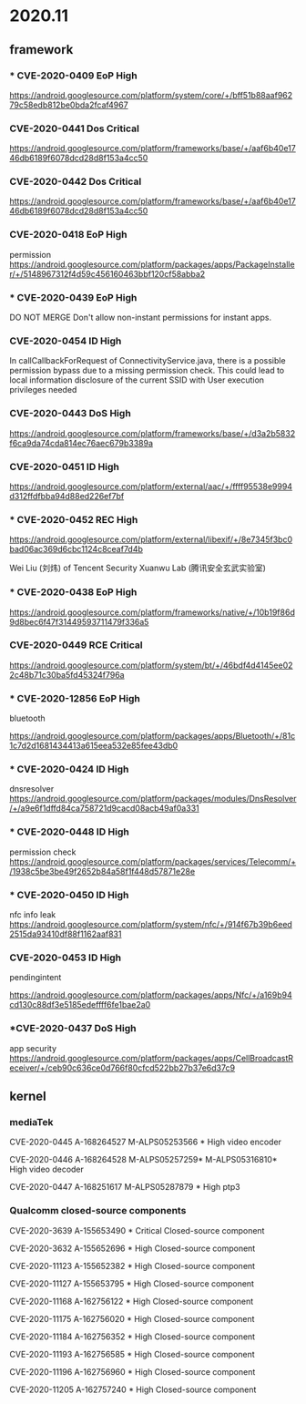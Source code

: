 # 2020.11

## framework

### * CVE-2020-0409 EoP High

https://android.googlesource.com/platform/system/core/+/bff51b88aaf96279c58edb812be0bda2fcaf4967

### CVE-2020-0441 Dos Critical

https://android.googlesource.com/platform/frameworks/base/+/aaf6b40e1746db6189f6078dcd28d8f153a4cc50

### CVE-2020-0442 Dos Critical

https://android.googlesource.com/platform/frameworks/base/+/aaf6b40e1746db6189f6078dcd28d8f153a4cc50

### CVE-2020-0418 EoP High

permission
https://android.googlesource.com/platform/packages/apps/PackageInstaller/+/5148967312f4d59c456160463bbf120cf58abba2

### * CVE-2020-0439 EoP High

DO NOT MERGE Don't allow non-instant permissions for instant apps.

### CVE-2020-0454 ID High

In callCallbackForRequest of ConnectivityService.java, there is a possible permission bypass due to a missing permission check. This could lead to local information disclosure of the current SSID with User execution privileges needed

### CVE-2020-0443 DoS High

https://android.googlesource.com/platform/frameworks/base/+/d3a2b5832f6ca9da74cda814ec76aec679b3389a

### CVE-2020-0451 ID High

https://android.googlesource.com/platform/external/aac/+/ffff95538e9994d312ffdfbba94d88ed226ef7bf

### * CVE-2020-0452 REC High

https://android.googlesource.com/platform/external/libexif/+/8e7345f3bc0bad06ac369d6cbc1124c8ceaf7d4b

Wei Liu (刘炜) of Tencent Security Xuanwu Lab (腾讯安全玄武实验室)

### * CVE-2020-0438 EoP High

https://android.googlesource.com/platform/frameworks/native/+/10b19f86d9d8bec6f47f31449593711479f336a5

### CVE-2020-0449 RCE Critical

https://android.googlesource.com/platform/system/bt/+/46bdf4d4145ee022c48b71c30ba5fd45324f796a

### * CVE-2020-12856 EoP High

bluetooth

https://android.googlesource.com/platform/packages/apps/Bluetooth/+/81c1c7d2d1681434413a615eea532e85fee43db0

### * CVE-2020-0424 ID High

dnsresolver
https://android.googlesource.com/platform/packages/modules/DnsResolver/+/a9e6f1dffd84ca758721d9cacd08acb49af0a331

### * CVE-2020-0448 ID High

permission check
https://android.googlesource.com/platform/packages/services/Telecomm/+/1938c5be3be49f2652b84a58f1f448d57871e28e

### * CVE-2020-0450 ID High

nfc info leak
https://android.googlesource.com/platform/system/nfc/+/914f67b39b6eed2515da93410df88f1162aaf831

### CVE-2020-0453 ID High

pendingintent

https://android.googlesource.com/platform/packages/apps/Nfc/+/a169b94cd130c88df3e5185edeffff6fe1bae2a0

### *CVE-2020-0437 DoS High

app security
https://android.googlesource.com/platform/packages/apps/CellBroadcastReceiver/+/ceb90c636ce0d766f80cfcd522bb27b37e6d37c9

## kernel

### mediaTek

CVE-2020-0445 A-168264527 M-ALPS05253566 *		High	video encoder

CVE-2020-0446 A-168264528 M-ALPS05257259* M-ALPS05316810*		High	video decoder

CVE-2020-0447 A-168251617 M-ALPS05287879 *		High	ptp3

### Qualcomm closed-source components

CVE-2020-3639 A-155653490 *		Critical	Closed-source component

CVE-2020-3632 A-155652696 *		High	Closed-source component

CVE-2020-11123 A-155652382 *		High	Closed-source component

CVE-2020-11127 A-155653795 *		High	Closed-source component

CVE-2020-11168 A-162756122 *		High	Closed-source component

CVE-2020-11175 A-162756020 *		High	Closed-source component

CVE-2020-11184 A-162756352 *		High	Closed-source component

CVE-2020-11193 A-162756585 *		High	Closed-source component

CVE-2020-11196 A-162756960 *		High	Closed-source component

CVE-2020-11205 A-162757240 *		High	Closed-source component
